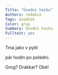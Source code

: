 ```yaml
---
Title: "Úvodní haiku"
Authors: redakce
Tags: úvodník
Color: gray
Summary: Úvodní haiku
Fulltext: yes
---
```

Tma jako v pytli

pár hodin po poledni.

Grog? Drakkar? Obé!